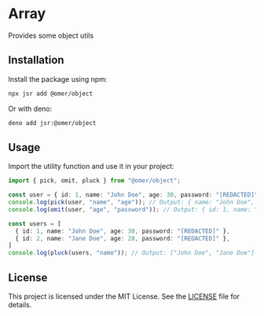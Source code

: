 # Array

Provides some object utils

## Installation

Install the package using npm:

```bash
npx jsr add @omer/object
```

Or with deno:

```bash
deno add jsr:@omer/object
```

## Usage

Import the utility function and use it in your project:

```typescript
import { pick, omit, pluck } from "@omer/object";

const user = { id: 1, name: "John Doe", age: 30, password: "[REDACTED]" };
console.log(pick(user, "name", "age")); // Output: { name: "John Doe", age: 30 }
console.log(omit(user, "age", "password")); // Output: { id: 1, name: "John Doe" }

const users = [
  { id: 1, name: "John Doe", age: 30, password: "[REDACTED]" },
  { id: 2, name: "Jane Doe", age: 28, password: "[REDACTED]" },
]
console.log(pluck(users, "name")); // Output: ["John Doe", "Jane Doe"]
```

## License

This project is licensed under the MIT License. See the [LICENSE](LICENSE) file for details.
